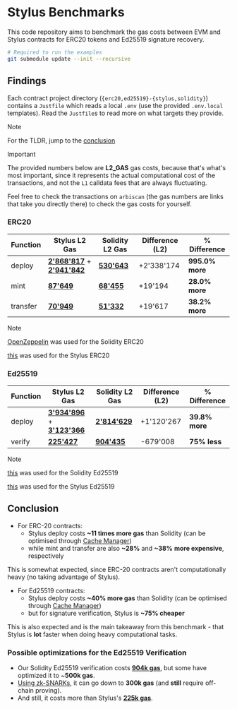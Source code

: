 # Stylus Benchmarks

This code repository aims to benchmark the gas costs between EVM and Stylus contracts for ERC20 tokens and Ed25519 signature recovery.

```bash
# Required to run the examples
git submodule update --init --recursive
```

## Findings

Each contract project directory (`{erc20,ed25519}-{stylus,solidity}`) contains a `Justfile` which reads a local `.env` (use the provided `.env.local` templates). Read the `Justfile`s to read more on what targets they provide.

> [!NOTE]
> For the TLDR, jump to the [conclusion](#conclusion)

> [!IMPORTANT]
> The provided numbers below are **L2_GAS** gas costs, because that's what's most important, since it represents the actual computational cost of the transactions, and not the `L1` calldata fees that are always fluctuating.
>
> Feel free to check the transactions on `arbiscan` (the gas numbers are links that take you directly there) to check the gas costs for yourself.

### ERC20


| Function  | Stylus L2 Gas | Solidity L2 Gas | Difference (L2) | % Difference |
|-----------|---------------|-----------------|-----------------|--------------|
| deploy    | [**2'868'817**][stylus-erc20-deploy] + [**2'941'842**][stylus-erc20-activation] | [**530'643**][solidity-erc20-deploy] | +2'338'174 | **995.0% more** |
| mint      | [**87'649**][stylus-erc20-mint]     | [**68'455**][solidity-erc20-mint]     | +19'194    | **28.0% more**  |
| transfer  | [**70'949**][stylus-erc20-transfer] | [**51'332**][solidity-erc20-transfer] | +19'617    | **38.2% more**  |

> [!NOTE]
> [OpenZeppelin](https://github.com/OpenZeppelin/openzeppelin-contracts) was used for the Solidity ERC20
>
> [this](https://github.com/OffchainLabs/stylus-erc20) was used for the Stylus ERC20

<!-- 6'366'893 = 3'498'076 + **2'868'817** -->
[stylus-erc20-deploy]: https://arbiscan.io/tx/0x9fce745a872d33357450c28679e03d6d534d254a13094a6750ccd88ab41b5bc8
<!-- 2'983'830 =    41'988 + **2'941'842** -->
[stylus-erc20-activation]: https://arbiscan.io/tx/0x1b04d4232eca1dc0175b3fbe8bcd3f5ea6365a93bacccb9ac36b701ae18f04d2
<!--   134'364 =    46'715 +    **87'649** -->
[stylus-erc20-mint]: https://arbiscan.io/tx/0x3513279c3902f98c066478c5d3b88f037c83169fce6fb034aa06c6d3cb0963fa
<!--   128'080 =    57'131 +    **70'949** -->
[stylus-erc20-transfer]: https://arbiscan.io/tx/0xe199a340fb4feb2eeac925a26930aa91d0b505dabe30593dbf7ddefd1405867d

<!-- 1'069'722 =   539'079 +   **530'643** -->
[solidity-erc20-deploy]: https://arbiscan.io/tx/0xa659c86f1f92711ead748ca8171b8b47aab569c98a3f1a07d42bd3ca4e913bb1
<!--   168'658 =   100'203 +    **68'455** -->
[solidity-erc20-mint]: https://arbiscan.io/tx/0xebebc949658be3f47daa188cb395dcb6debd9d34f035fd2583ec1f1fd4f4c8d4
<!--   161'665 =   110'333 +    **51'332** -->
[solidity-erc20-transfer]: https://arbiscan.io/tx/0xc3dbf5b859971fb4cd262a5de4ad6a7e92628815000bb2fd6e6019b3b0613022

### Ed25519

| Function  | Stylus L2 Gas | Solidity L2 Gas | Difference (L2) | % Difference |
|-----------|---------------|-----------------|-----------------|--------------|
| deploy    | [**3'934'896**][ed25519-stylus-deploy] + [**3'123'366**][ed25519-stylus-activation]  | [**2'814'629**][ed25519-solidity-deploy] | +1'120'267  | **39.8% more**  |
| verify    | [**225'427**][ed25519-stylus-verify]    | [**904'435**][ed25519-solidity-verify]   | -679'008    | **75% less** |

<!-- 11'435'412 = 7'500'516 + **3'934'896** -->
[ed25519-stylus-deploy]: https://arbiscan.io/tx/0x9ef8b9c566c1cb5fe30bb58193707b0cc217c481fb65c1eaa65c60fa61db26e7
<!--  3'188'872 =    65'506 + **3'123'366** -->
[ed25519-stylus-activation]: https://arbiscan.io/tx/0xb1d4f93be6702e9f4fddbd49480a717ad8948396bb27d189ff624b97e14d54a9
<!--    338'889 =   113'462 + **  225'427** -->
[ed25519-stylus-verify]: https://arbiscan.io/tx/0x2c1a00e24f38dc206659fe6eee2a9eb0e0b0687b19ad1e5b80f93a59f887edb7

<!--  6'585'440 = 3'770'811 + **2'814'629** -->
[ed25519-solidity-deploy]: https://arbiscan.io/tx/0x064432ff0f253b005023f40120028b5770a076a4321d48e6a7f5b986a98a6157
<!--  1'150'247 =   245'812 +   **904'435** -->
[ed25519-solidity-verify]: https://arbiscan.io/tx/0x7a27dad444bfe6be551e4beeca0747ac1c8374c1b100cd7612935d83472dd340

> [!NOTE]
> [this](https://github.com/chengwenxi/Ed25519) was used for the Solidity Ed25519
>
> [this](https://docs.rs/crate/ed25519-compact/0.1.11) was used for the Stylus Ed25519

## Conclusion

- For ERC-20 contracts:
  - Stylus deploy costs **~11 times more gas** than Solidity (can be optimised through [Cache Manager](https://docs.arbitrum.io/stylus/concepts/stylus-cache-manager))
  - while mint and transfer are also **~28%** and **~38%** **more expensive**, respectively

This is somewhat expected, since ERC-20 contracts aren't computationally heavy (no taking advantage of Stylus).

- For Ed25519 contracts:
  - Stylus deploy costs **~40% more gas** than Solidity (can be optimised through [Cache Manager](https://docs.arbitrum.io/stylus/concepts/stylus-cache-manager))
  - but for signature verification, Stylus is **~75% cheaper**

This is also expected and is the main takeaway from this benchmark - that Stylus is **lot** faster when doing heavy computational tasks.

### Possible optimizations for the Ed25519 Verification

- Our Solidity Ed25519 verification costs [**904k gas**][ed25519-solidity-verify], but some have optimized it to ~**500k gas**.
- [Using zk-SNARKs][zk-snark-discussion], it can go down to **300k gas** (and **still** require off-chain proving).
- And still, it costs more than Stylus's [**225k gas**][ed25519-stylus-verify].

[zk-snark-discussion]: https://ethresear.ch/t/verify-ed25519-signatures-cheaply-on-eth-using-zk-snarks/13139
